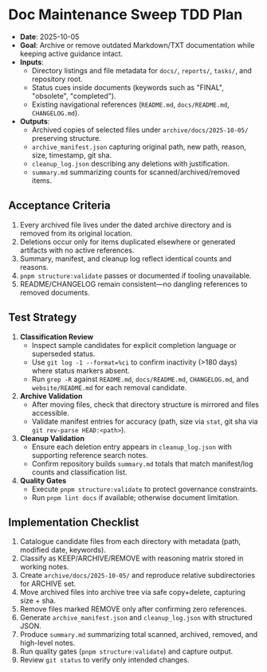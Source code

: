 # Doc Maintenance Sweep TDD Plan

- **Date**: 2025-10-05
- **Goal**: Archive or remove outdated Markdown/TXT documentation while keeping active guidance intact.
- **Inputs**:
  - Directory listings and file metadata for `docs/`, `reports/`, `tasks/`, and repository root.
  - Status cues inside documents (keywords such as "FINAL", "obsolete", "completed").
  - Existing navigational references (`README.md`, `docs/README.md`, `CHANGELOG.md`).
- **Outputs**:
  - Archived copies of selected files under `archive/docs/2025-10-05/` preserving structure.
  - `archive_manifest.json` capturing original path, new path, reason, size, timestamp, git sha.
  - `cleanup_log.json` describing any deletions with justification.
  - `summary.md` summarizing counts for scanned/archived/removed items.

## Acceptance Criteria

1. Every archived file lives under the dated archive directory and is removed from its original location.
2. Deletions occur only for items duplicated elsewhere or generated artifacts with no active references.
3. Summary, manifest, and cleanup log reflect identical counts and reasons.
4. `pnpm structure:validate` passes or documented if tooling unavailable.
5. README/CHANGELOG remain consistent—no dangling references to removed documents.

## Test Strategy

1. **Classification Review**
   - Inspect sample candidates for explicit completion language or superseded status.
   - Use `git log -1 --format=%ci` to confirm inactivity (>180 days) where status markers absent.
   - Run `grep -R` against `README.md`, `docs/README.md`, `CHANGELOG.md`, and `website/README.md` for each removal candidate.
2. **Archive Validation**
   - After moving files, check that directory structure is mirrored and files accessible.
   - Validate manifest entries for accuracy (path, size via `stat`, git sha via `git rev-parse HEAD:<path>`).
3. **Cleanup Validation**
   - Ensure each deletion entry appears in `cleanup_log.json` with supporting reference search notes.
   - Confirm repository builds `summary.md` totals that match manifest/log counts and classification list.
4. **Quality Gates**
   - Execute `pnpm structure:validate` to protect governance constraints.
   - Run `pnpm lint docs` if available; otherwise document limitation.

## Implementation Checklist

1. Catalogue candidate files from each directory with metadata (path, modified date, keywords).
2. Classify as KEEP/ARCHIVE/REMOVE with reasoning matrix stored in working notes.
3. Create `archive/docs/2025-10-05/` and reproduce relative subdirectories for ARCHIVE set.
4. Move archived files into archive tree via safe copy+delete, capturing size + sha.
5. Remove files marked REMOVE only after confirming zero references.
6. Generate `archive_manifest.json` and `cleanup_log.json` with structured JSON.
7. Produce `summary.md` summarizing total scanned, archived, removed, and high-level notes.
8. Run quality gates (`pnpm structure:validate`) and capture output.
9. Review `git status` to verify only intended changes.
